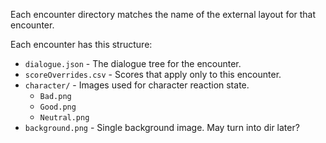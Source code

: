 
Each encounter directory matches the name of the external layout for that encounter.

Each encounter has this structure:
- `dialogue.json` - The dialogue tree for the encounter.
- `scoreOverrides.csv` - Scores that apply only to this encounter.
- `character/` - Images used for character reaction state.
  - `Bad.png`
  - `Good.png`
  - `Neutral.png`
- `background.png` - Single background image. May turn into dir later?
